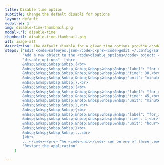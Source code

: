 ```yaml
---
title: Disable time option
subtitle: Change the default disable for options
layout: default
modal-id: 1
img: disable-time-thumbnail.png
modal-url: disable-time
thumbnail: disable-time-thumbnail.png
alt: image-alt
description: The default disable for a given time options provide <code>30 minutes</code>, <code>1 hour</code>, <code>2 hours</code> and <code>3 hours</code> only. If you want to customize them or if you want to add/remove time based disable option, you can configure them in the <code>safeeyes.json</code> file. To add an additional Disable for 45 minutes, modify the configuration as shown below.
steps: ['Edit <code>safeeyes.json</code>:<pre><code>gedit ~/.config/safeeyes/safeeyes.json</code></pre>',
		'Add a new object to the <code>disable_options</code> object: <pre><code>...<br>
		"disable_options": [<br>
		&nbsp;&nbsp;&nbsp;&nbsp;{<br>
		&nbsp;&nbsp;&nbsp;&nbsp;&nbsp;&nbsp;&nbsp;&nbsp;"label": "for_x_minutes",<br>
		&nbsp;&nbsp;&nbsp;&nbsp;&nbsp;&nbsp;&nbsp;&nbsp;"time": 30,<br>
		&nbsp;&nbsp;&nbsp;&nbsp;&nbsp;&nbsp;&nbsp;&nbsp;"unit": "minute"<br>
		&nbsp;&nbsp;&nbsp;&nbsp;},<br>
		&nbsp;&nbsp;&nbsp;&nbsp;{<br>
		&nbsp;&nbsp;&nbsp;&nbsp;&nbsp;&nbsp;&nbsp;&nbsp;"label": "for_x_minutes",<br>
		&nbsp;&nbsp;&nbsp;&nbsp;&nbsp;&nbsp;&nbsp;&nbsp;"time": 45,<br>
		&nbsp;&nbsp;&nbsp;&nbsp;&nbsp;&nbsp;&nbsp;&nbsp;"unit": "minute"<br>
		&nbsp;&nbsp;&nbsp;&nbsp;},<br>
		&nbsp;&nbsp;&nbsp;&nbsp;{<br>
		&nbsp;&nbsp;&nbsp;&nbsp;&nbsp;&nbsp;&nbsp;&nbsp;"label": "for_x_hour",<br>
		&nbsp;&nbsp;&nbsp;&nbsp;&nbsp;&nbsp;&nbsp;&nbsp;"time": 1,<br>
		&nbsp;&nbsp;&nbsp;&nbsp;&nbsp;&nbsp;&nbsp;&nbsp;"unit": "hour"<br>
		&nbsp;&nbsp;&nbsp;&nbsp;}<br>
		&nbsp;&nbsp;&nbsp;&nbsp;...<br>
		]<br>
		...</code></pre> The <code>unit</code> can be one of these case-insensitive constants: <code>second</code>, <code>seconds</code>, <code>minute</code>, <code>minutes</code>, <code>hour</code>, <code>hours</code>',
		'Restart the application'
	]

---
```

